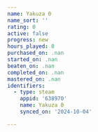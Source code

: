 ```yaml
---
name: Yakuza 0
name_sort: ''
rating: 0
active: false
progress: new
hours_played: 0
purchased_on: .nan
started_on: .nan
beaten_on: .nan
completed_on: .nan
mastered_on: .nan
identifiers:
  - type: steam
    appid: '638970'
    name: Yakuza 0
    synced_on: '2024-10-04'

---
```

